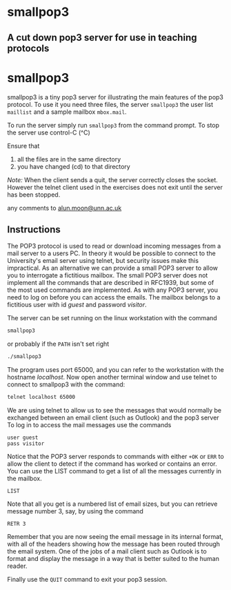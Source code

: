 # smallpop3
A cut down pop3 server for use in teaching protocols
----

# smallpop3

smallpop3 is a tiny pop3 server for illustrating the main features of
the pop3 protocol.  To use it you need three files, the server
`smallpop3` the user list `maillist` and a sample mailbox `mbox.mail`.

To run the server simply run `smallpop3` from the command prompt.
To stop the server use control-C (^C)

Ensure that

1. all the files are in the same directory
2. you have changed (cd) to that directory

_Note:_
When the client sends a quit, the server correctly closes the socket.
However the telnet client used in the exercises does not exit until
the server has been stopped.

any comments to alun.moon@unn.ac.uk

## Instructions

The POP3 protocol is used to read or download incoming messages from a
mail server to a users PC.  In theory it would be possible to connect
to the University's email server using telnet, but security issues make
this impractical.  As an alternative we can provide a small POP3 server
to allow you to interrogate a fictitious mailbox.  The small POP3
server does not implement all the commands that are described in
RFC1939, but some of the most used commands are implemented.  As with
any POP3 server, you need to log on before you can access the
emails.  The mailbox belongs to a fictitious user with id _guest_ and
password _visitor_.

The server can be set running on the linux workstation with the command
```sh
smallpop3
```
or probably if the `PATH` isn't set right
```sh
./smallpop3
```

The program uses port 65000, and you can refer to the workstation with
the hostname _localhost_.  Now open another terminal window and use
telnet to connect to smallpop3 with the command:

```sh
telnet localhost 65000
```

We are using telnet to allow us to see the messages that
would normally be exchanged between an email client (such as Outlook)
and the pop3 server To log in to access the mail messages use the
commands

```
user guest
pass visitor
```

Notice that the POP3 server responds to commands with either `+OK` or
`ERR` to allow the client to detect if the command has worked or
contains an error.  You can use the LIST command to get a list of all
the messages currently in the mailbox.
```
LIST
```
Note that all you get is a numbered list of email sizes, but you can
retrieve message number 3, say, by using the command
```
RETR 3
```
Remember that you are now seeing the email message in its internal
format, with all of the headers showing how the message has been
routed through the email system. One of the jobs of a mail client such
as Outlook is to format and display the message in a way that is
better suited to the human reader.

Finally use the `QUIT` command to exit your pop3 session.

